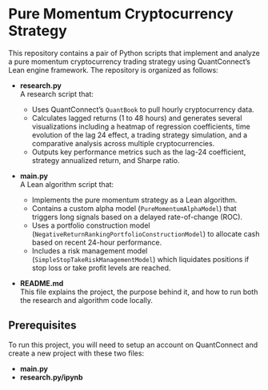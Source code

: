 # Pure Momentum Cryptocurrency Strategy

This repository contains a pair of Python scripts that implement and analyze a pure momentum cryptocurrency trading strategy using QuantConnect’s Lean engine framework. The repository is organized as follows:

- **research.py**  
  A research script that:
  - Uses QuantConnect’s `QuantBook` to pull hourly cryptocurrency data.
  - Calculates lagged returns (1 to 48 hours) and generates several visualizations including a heatmap of regression coefficients, time evolution of the lag 24 effect, a trading strategy simulation, and a comparative analysis across multiple cryptocurrencies.
  - Outputs key performance metrics such as the lag-24 coefficient, strategy annualized return, and Sharpe ratio.
  
- **main.py**  
  A Lean algorithm script that:
  - Implements the pure momentum strategy as a Lean algorithm.
  - Contains a custom alpha model (`PureMomentumAlphaModel`) that triggers long signals based on a delayed rate-of-change (ROC).
  - Uses a portfolio construction model (`NegativeReturnRankingPortfolioConstructionModel`) to allocate cash based on recent 24-hour performance.
  - Includes a risk management model (`SimpleStopTakeRiskManagementModel`) which liquidates positions if stop loss or take profit levels are reached.
  
- **README.md**  
  This file explains the project, the purpose behind it, and how to run both the research and algorithm code locally.

## Prerequisites

To run this project, you will need to setup an account on QuantConnect and create a new project with these two files:
- **main.py**
- **research.py/ipynb**